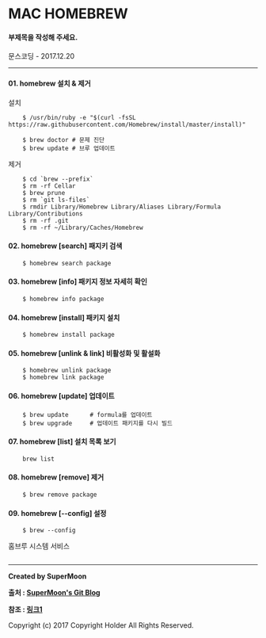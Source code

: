 # MAC HOMEBREW

#### 부제목을 작성해 주세요.

<div class="pull-right"> 문스코딩 - 2017.12.20 </div>

---

#### 01. homebrew 설치 & 제거

설치

```
    $ /usr/bin/ruby -e "$(curl -fsSL https://raw.githubusercontent.com/Homebrew/install/master/install)"

    $ brew doctor # 문제 진단
    $ brew update # 브루 업데이트
```

제거

```
    $ cd `brew --prefix`
    $ rm -rf Cellar
    $ brew prune
    $ rm `git ls-files`
    $ rmdir Library/Homebrew Library/Aliases Library/Formula Library/Contributions
    $ rm -rf .git
    $ rm -rf ~/Library/Caches/Homebrew
```

#### 02. homebrew [search] 패지키 검색 

```
    $ homebrew search package
```

#### 03. homebrew [info] 패키지 정보 자세히 확인

```
    $ homebrew info package
```

#### 04. homebrew [install] 패키지 설치

```
    $ homebrew install package
```

#### 05. homebrew [unlink & link] 비활성화 및 활설화

```
    $ homebrew unlink package
    $ homebrew link package
```

#### 06. homebrew [update] 업데이트

```
    $ brew update      # formula를 업데이트
    $ brew upgrade     # 업데이트 패키지를 다시 빌드
```

#### 07. homebrew [list] 설치 목록 보기

```
    brew list
```

#### 08. homebrew [remove] 제거

```
    $ brew remove package
```

#### 09. homebrew [--config] 설정

```
    $ brew --config
```


홈브루 시스템 서비스

```

```

---

**Created by SuperMoon**

**출처 : [SuperMoon's Git Blog](https://github.com/jm921106)**

**참조 : [링크1]()**

Copyright (c) 2017 Copyright Holder All Rights Reserved.
